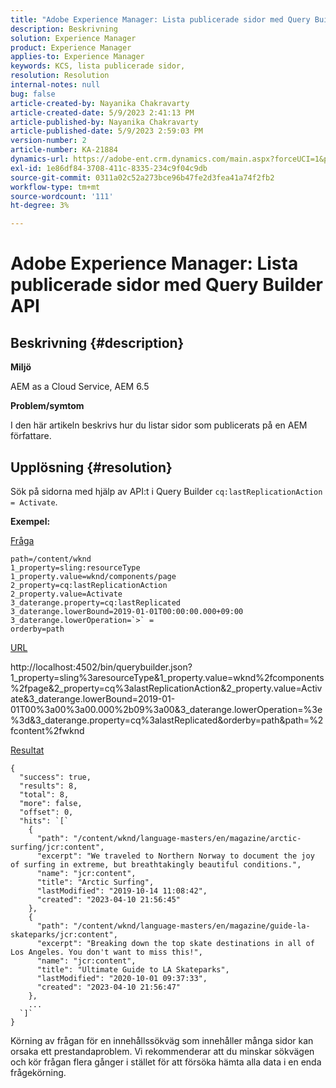 ```yaml
---
title: "Adobe Experience Manager: Lista publicerade sidor med Query Builder API"
description: Beskrivning
solution: Experience Manager
product: Experience Manager
applies-to: Experience Manager
keywords: KCS, lista publicerade sidor,
resolution: Resolution
internal-notes: null
bug: false
article-created-by: Nayanika Chakravarty
article-created-date: 5/9/2023 2:41:13 PM
article-published-by: Nayanika Chakravarty
article-published-date: 5/9/2023 2:59:03 PM
version-number: 2
article-number: KA-21884
dynamics-url: https://adobe-ent.crm.dynamics.com/main.aspx?forceUCI=1&pagetype=entityrecord&etn=knowledgearticle&id=162b318b-77ee-ed11-8849-6045bd006079
exl-id: 1e86df84-3708-411c-8335-234c9f04c9db
source-git-commit: 0311a02c52a273bce96b47fe2d3fea41a74f2fb2
workflow-type: tm+mt
source-wordcount: '111'
ht-degree: 3%

---
```


# Adobe Experience Manager: Lista publicerade sidor med Query Builder API

## Beskrivning {#description}


<b>Miljö</b>

AEM as a Cloud Service, AEM 6.5

<b>Problem/symtom</b>

I den här artikeln beskrivs hur du listar sidor som publicerats på en AEM författare.


## Upplösning {#resolution}


Sök på sidorna med hjälp av API:t i Query Builder `cq:lastReplicationAction = Activate`.

<b>Exempel:</b>

<u>Fråga</u>


```
path=/content/wknd
1_property=sling:resourceType
1_property.value=wknd/components/page
2_property=cq:lastReplicationAction
2_property.value=Activate
3_daterange.property=cq:lastReplicated
3_daterange.lowerBound=2019-01-01T00:00:00.000+09:00
3_daterange.lowerOperation=`>` =
orderby=path
```


<u>URL</u>

http://localhost:4502/bin/querybuilder.json?1_property=sling%3aresourceType&amp;1_property.value=wknd%2fcomponents%2fpage&amp;2_property=cq%3alastReplicationAction&amp;2_property.value=Activate&amp;3_daterange.lowerBound=2019-01-01T00%3a00%3a00.000%2b09%3a00&amp;3_daterange.lowerOperation=%3e%3d&amp;3_daterange.property=cq%3alastReplicated&amp;orderby=path&amp;path=%2fcontent%2fwknd

<u>Resultat</u>


```
{
  "success": true,
  "results": 8,
  "total": 8,
  "more": false,
  "offset": 0,
  "hits": `[` 
    {
      "path": "/content/wknd/language-masters/en/magazine/arctic-surfing/jcr:content",
      "excerpt": "We traveled to Northern Norway to document the joy of surfing in extreme, but breathtakingly beautiful conditions.",
      "name": "jcr:content",
      "title": "Arctic Surfing",
      "lastModified": "2019-10-14 11:08:42",
      "created": "2023-04-10 21:56:45"
    },
    {
      "path": "/content/wknd/language-masters/en/magazine/guide-la-skateparks/jcr:content",
      "excerpt": "Breaking down the top skate destinations in all of Los Angeles. You don't want to miss this!",
      "name": "jcr:content",
      "title": "Ultimate Guide to LA Skateparks",
      "lastModified": "2020-10-01 09:37:33",
      "created": "2023-04-10 21:56:47"
    },
    ...
  `]` 
}
```


Körning av frågan för en innehållssökväg som innehåller många sidor kan orsaka ett prestandaproblem. Vi rekommenderar att du minskar sökvägen och kör frågan flera gånger i stället för att försöka hämta alla data i en enda frågekörning.
